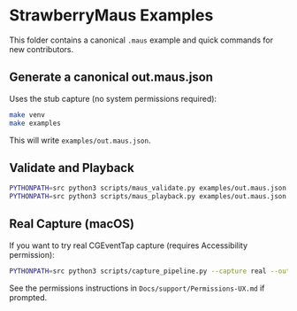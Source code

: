 # StrawberryMaus Examples

This folder contains a canonical `.maus` example and quick commands for new contributors.

## Generate a canonical out.maus.json

Uses the stub capture (no system permissions required):

```bash
make venv
make examples
```

This will write `examples/out.maus.json`.

## Validate and Playback

```bash
PYTHONPATH=src python3 scripts/maus_validate.py examples/out.maus.json --verbose
PYTHONPATH=src python3 scripts/maus_playback.py examples/out.maus.json --speed 5.0 --verbose
```

## Real Capture (macOS)

If you want to try real CGEventTap capture (requires Accessibility permission):

```bash
PYTHONPATH=src python3 scripts/capture_pipeline.py --capture real --out examples/out.maus.json --verbose
```

See the permissions instructions in `Docs/support/Permissions-UX.md` if prompted.
